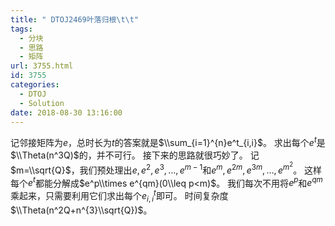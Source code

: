 ```yaml
---
title: " DTOJ2469叶落归根\t\t"
tags:
  - 分块
  - 思路
  - 矩阵
url: 3755.html
id: 3755
categories:
  - DTOJ
  - Solution
date: 2018-08-30 13:16:00
---
```


记邻接矩阵为$e$，总时长为$t$的答案就是$\\sum_{i=1}^{n}e^t_{i,i}$。 求出每个$e^t$是$\\Theta(n^3Q)$的，并不可行。 接下来的思路就很巧妙了。 记$m=\\sqrt{Q}$，我们预处理出$e,e^2,e^3,…,e^{m-1}$和$e^m,e^{2m},e^{3m},…,e^{m^2}$。 这样每个$e^t$都能分解成$e^p\\times e^{qm}(0\\leq p<m)$。 我们每次不用将$e^p$和$e^{qm}$乘起来，只需要利用它们求出每个$e^t_{i,i}$即可。 时间复杂度$\\Theta(n^2Q+n^{3}\\sqrt{Q})$。